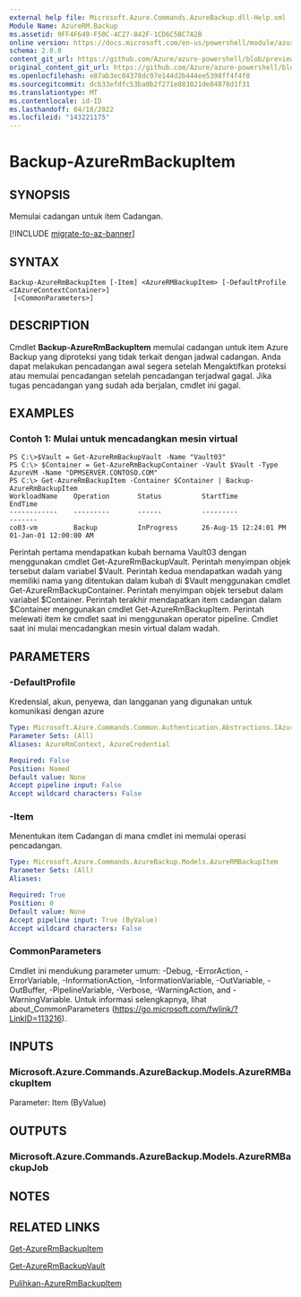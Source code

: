 ```yaml
---
external help file: Microsoft.Azure.Commands.AzureBackup.dll-Help.xml
Module Name: AzureRM.Backup
ms.assetid: 9FF4F649-F50C-4C27-842F-1CD6C5BC7A2B
online version: https://docs.microsoft.com/en-us/powershell/module/azurerm.backup/backup-azurermbackupitem
schema: 2.0.0
content_git_url: https://github.com/Azure/azure-powershell/blob/preview/src/ResourceManager/AzureBackup/Commands.AzureBackup/help/Backup-AzureRmBackupItem.md
original_content_git_url: https://github.com/Azure/azure-powershell/blob/preview/src/ResourceManager/AzureBackup/Commands.AzureBackup/help/Backup-AzureRmBackupItem.md
ms.openlocfilehash: e87ab3ec04378dc97e144d2b444ee5398ff4f4f0
ms.sourcegitcommit: dcb33efdfc53ba0b2f271e883021de84878d1f31
ms.translationtype: MT
ms.contentlocale: id-ID
ms.lasthandoff: 04/18/2022
ms.locfileid: "143221175"
---
```

# Backup-AzureRmBackupItem

## SYNOPSIS
Memulai cadangan untuk item Cadangan.

[!INCLUDE [migrate-to-az-banner](../../includes/migrate-to-az-banner.md)]

## SYNTAX

```
Backup-AzureRmBackupItem [-Item] <AzureRMBackupItem> [-DefaultProfile <IAzureContextContainer>]
 [<CommonParameters>]
```

## DESCRIPTION
Cmdlet **Backup-AzureRmBackupItem** memulai cadangan untuk item Azure Backup yang diproteksi yang tidak terkait dengan jadwal cadangan.
Anda dapat melakukan pencadangan awal segera setelah Mengaktifkan proteksi atau memulai pencadangan setelah pencadangan terjadwal gagal.
Jika tugas pencadangan yang sudah ada berjalan, cmdlet ini gagal.

## EXAMPLES

### Contoh 1: Mulai untuk mencadangkan mesin virtual
```
PS C:\>$Vault = Get-AzureRmBackupVault -Name "Vault03"
PS C:\> $Container = Get-AzureRmBackupContainer -Vault $Vault -Type AzureVM -Name "DPMSERVER.CONTOSO.COM"
PS C:\> Get-AzureRmBackupItem -Container $Container | Backup-AzureRmBackupItem
WorkloadName    Operation       Status          StartTime              EndTime
------------    ---------       ------          ---------              -------
co03-vm         Backup          InProgress      26-Aug-15 12:24:01 PM  01-Jan-01 12:00:00 AM
```

Perintah pertama mendapatkan kubah bernama Vault03 dengan menggunakan cmdlet Get-AzureRmBackupVault.
Perintah menyimpan objek tersebut dalam variabel $Vault.
Perintah kedua mendapatkan wadah yang memiliki nama yang ditentukan dalam kubah di $Vault menggunakan cmdlet Get-AzureRmBackupContainer.
Perintah menyimpan objek tersebut dalam variabel $Container.
Perintah terakhir mendapatkan item cadangan dalam $Container menggunakan cmdlet Get-AzureRmBackupItem.
Perintah melewati item ke cmdlet saat ini menggunakan operator pipeline.
Cmdlet saat ini mulai mencadangkan mesin virtual dalam wadah.

## PARAMETERS

### -DefaultProfile
Kredensial, akun, penyewa, dan langganan yang digunakan untuk komunikasi dengan azure

```yaml
Type: Microsoft.Azure.Commands.Common.Authentication.Abstractions.IAzureContextContainer
Parameter Sets: (All)
Aliases: AzureRmContext, AzureCredential

Required: False
Position: Named
Default value: None
Accept pipeline input: False
Accept wildcard characters: False
```

### -Item
Menentukan item Cadangan di mana cmdlet ini memulai operasi pencadangan.

```yaml
Type: Microsoft.Azure.Commands.AzureBackup.Models.AzureRMBackupItem
Parameter Sets: (All)
Aliases:

Required: True
Position: 0
Default value: None
Accept pipeline input: True (ByValue)
Accept wildcard characters: False
```

### CommonParameters
Cmdlet ini mendukung parameter umum: -Debug, -ErrorAction, -ErrorVariable, -InformationAction, -InformationVariable, -OutVariable, -OutBuffer, -PipelineVariable, -Verbose, -WarningAction, and -WarningVariable. Untuk informasi selengkapnya, lihat about_CommonParameters (https://go.microsoft.com/fwlink/?LinkID=113216).

## INPUTS

### Microsoft.Azure.Commands.AzureBackup.Models.AzureRMBackupItem
Parameter: Item (ByValue)

## OUTPUTS

### Microsoft.Azure.Commands.AzureBackup.Models.AzureRMBackupJob

## NOTES

## RELATED LINKS

[Get-AzureRmBackupItem](./Get-AzureRmBackupItem.md)

[Get-AzureRmBackupVault](./Get-AzureRmBackupVault.md)

[Pulihkan-AzureRmBackupItem](./Restore-AzureRmBackupItem.md)


